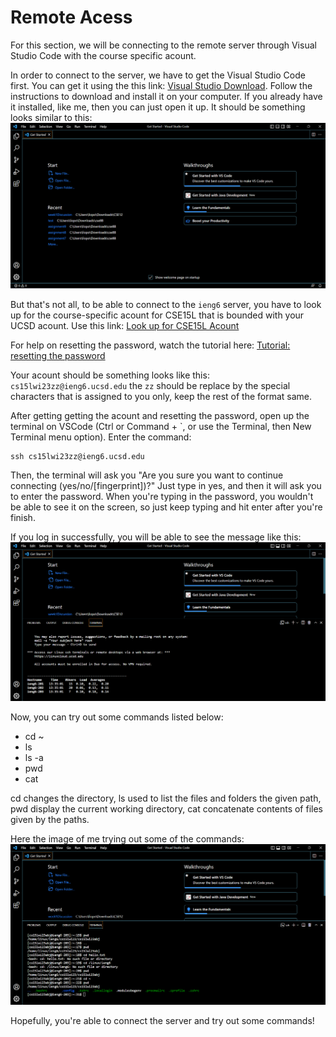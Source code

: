 # **Remote Acess**
For this section, we will be connecting to the remote server through Visual Studio Code with the course specific acount.

In order to connect to the server, we have to get the Visual Studio Code first. You can get it using the this link:
[Visual Studio Download](https://code.visualstudio.com/). Follow the instructions to download and install it on your computer.
If you already have it installed, like me, then you can just open it up. It should be something looks similar to this:
![alt text](https://github.com/Liopold35894/cse15l-lab-reports/blob/main/VScode%20screenshot.png?raw=true)

But that's not all, to be able to connect to the `ieng6` server, you have to look up for the course-specific acount for CSE15L that is bounded
with your UCSD acount. Use this link: [Look up for CSE15L Acount](https://sdacs.ucsd.edu/~icc/index.php)

For help on resetting the password, watch the tutorial here: [Tutorial: resetting the password](https://docs.google.com/document/d/1hs7CyQeh-MdUfM9uv99i8tqfneos6Y8bDU0uhn1wqho/edit)

Your acount should be something looks like this: `cs15lwi23zz@ieng6.ucsd.edu`
the `zz` should be replace by the special characters that is assigned to you only, keep the rest of the format same. 

After getting getting the acount and resetting the password, open up the terminal on VSCode (Ctrl or Command + `, or use the Terminal, then New Terminal menu option).
Enter the command: 
```
ssh cs15lwi23zz@ieng6.ucsd.edu
```
Then, the terminal will ask you "Are you sure you want to continue connecting (yes/no/[fingerprint])?"
Just type in yes, and then it will ask you to enter the password. When you're typing in the password, you wouldn't be able to see it on the screen, so just
keep typing and hit enter after you're finish. 

If you log in successfully, you will be able to see the message like this:
![alt text](https://github.com/Liopold35894/cse15l-lab-reports/blob/main/Remote%20connect%20login%20screenshot.png?raw=true)

Now, you can try out some commands listed below:
* cd ~
* ls
* ls -a
* pwd
* cat

cd changes the directory, ls used to list the files and folders the given path, pwd display the current working directory, cat concatenate contents of files given by the paths. 

Here the image of me trying out some of the commands:
![alt text](https://github.com/Liopold35894/cse15l-lab-reports/blob/main/commands%20screenshot.png?raw=true)

Hopefully, you're able to connect the server and try out some commands!
